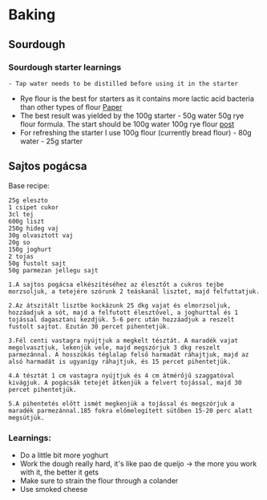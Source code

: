 # Baking

## Sourdough

### Sourdough starter learnings

    - Tap water needs to be distilled before using it in the starter

- Rye flour is the best for starters as it contains more lactic acid bacteria than other types of flour [Paper](https://www.sciencedaily.com/releases/2019/08/190805112156.htm)
- The best result was yielded by the 100g starter - 50g water 50g rye flour formula. The start should be 100g water 100g rye flour [post](https://kovaszlabor.blog.hu/2018/07/19/igy_neveld_a_kovaszodat)
- For refreshing the starter I use 100g flour (currently bread flour) - 80g water - 25g starter

## Sajtos pogácsa

Base recipe:

```
25g eleszto
1 csipet cukor
3cl tej
600g liszt
250g hideg vaj
30g olvasztott vaj
20g so
150g joghurt
2 tojas
50g fustolt sajt
50g parmezan jellegu sajt

1.A sajtos pogácsa elkészítéséhez az élesztőt a cukros tejbe morzsoljuk, a tetejére szórunk 2 teáskanál lisztet, majd felfuttatjuk.

2.Az átszitált lisztbe kockázunk 25 dkg vajat és elmorzsoljuk, hozzáadjuk a sót, majd a felfutott élesztővel, a joghurttal és 1 tojással dagasztani kezdjük. 5-6 perc után hozzáadjuk a reszelt fustolt sajtot. Ezután 30 percet pihentetjük.

3.Fél centi vastagra nyújtjuk a megkelt tésztát. A maradék vajat megolvasztjuk, lekenjük vele, majd megszórjuk 3 dkg reszelt parmezánnal. A hosszúkás téglalap felső harmadát ráhajtjuk, majd az alsó harmadát is ugyanígy ráhajtjuk, és 15 percet pihentetjük.

4.A tésztát 1 cm vastagra nyújtjuk és 4 cm átmérőjű szaggatóval kivágjuk. A pogácsák tetejét átkenjük a felvert tojással, majd 30 percet pihentetjük.

5.A pihentetés előtt ismét megkenjük a tojással és megszórjuk a maradék parmezánnal.185 fokra előmelegített sütőben 15-20 perc alatt megsütjük.

```

### Learnings:

- Do a little bit more yoghurt
- Work the dough really hard, it's like pao de queijo -> the more you work with it, the better it gets
- Make sure to strain the flour through a colander
- Use smoked cheese
